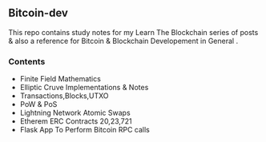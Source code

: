 ## Bitcoin-dev

This repo contains study notes for my Learn The Blockchain series of posts & also a reference for Bitcoin & Blockchain Developement in General .


### Contents 

- Finite Field Mathematics
- Elliptic Cruve Implementations & Notes
- Transactions,Blocks,UTXO
- PoW & PoS
- Lightning Network Atomic Swaps 
- Etherem ERC Contracts 20,23,721
- Flask App To Perform Bitcoin RPC calls
